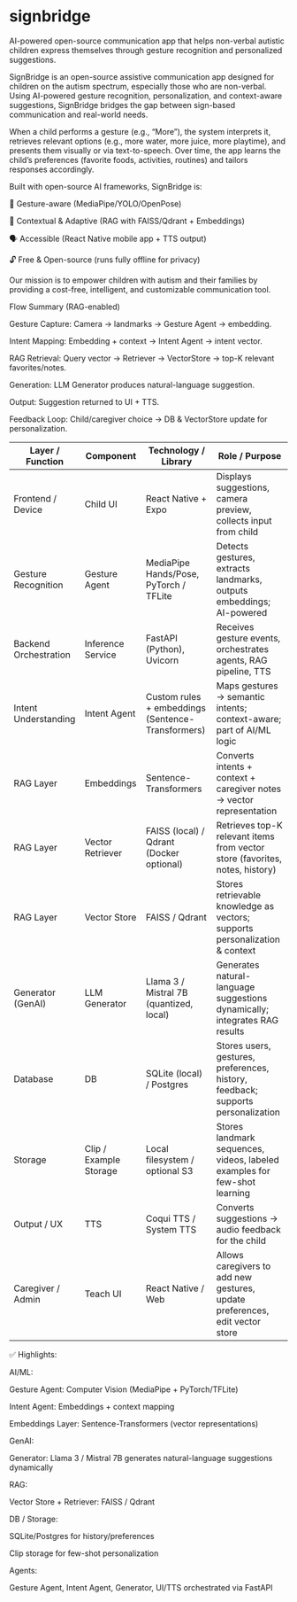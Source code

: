# signbridge
AI-powered open-source communication app that helps non-verbal autistic children express themselves through gesture recognition and personalized suggestions.

SignBridge is an open-source assistive communication app designed for children on the autism spectrum, especially those who are non-verbal. Using AI-powered gesture recognition, personalization, and context-aware suggestions, SignBridge bridges the gap between sign-based communication and real-world needs.

When a child performs a gesture (e.g., “More”), the system interprets it, retrieves relevant options (e.g., more water, more juice, more playtime), and presents them visually or via text-to-speech. Over time, the app learns the child’s preferences (favorite foods, activities, routines) and tailors responses accordingly.

Built with open-source AI frameworks, SignBridge is:

🎥 Gesture-aware (MediaPipe/YOLO/OpenPose)

🧠 Contextual & Adaptive (RAG with FAISS/Qdrant + Embeddings)

🗣️ Accessible (React Native mobile app + TTS output)

🔓 Free & Open-source (runs fully offline for privacy)

Our mission is to empower children with autism and their families by providing a cost-free, intelligent, and customizable communication tool.

Flow Summary (RAG-enabled)

Gesture Capture: Camera → landmarks → Gesture Agent → embedding.

Intent Mapping: Embedding + context → Intent Agent → intent vector.

RAG Retrieval: Query vector → Retriever → VectorStore → top-K relevant favorites/notes.

Generation: LLM Generator produces natural-language suggestion.

Output: Suggestion returned to UI + TTS.

Feedback Loop: Child/caregiver choice → DB & VectorStore update for personalization.

| Layer / Function      | Component              | Technology / Library                              | Role / Purpose                                                                   |
| --------------------- | ---------------------- | ------------------------------------------------- | -------------------------------------------------------------------------------- |
| Frontend / Device     | Child UI               | React Native + Expo                               | Displays suggestions, camera preview, collects input from child                  |
| Gesture Recognition   | Gesture Agent          | MediaPipe Hands/Pose, PyTorch / TFLite            | Detects gestures, extracts landmarks, outputs embeddings; AI-powered             |
| Backend Orchestration | Inference Service      | FastAPI (Python), Uvicorn                         | Receives gesture events, orchestrates agents, RAG pipeline, TTS                  |
| Intent Understanding  | Intent Agent           | Custom rules + embeddings (Sentence-Transformers) | Maps gestures → semantic intents; context-aware; part of AI/ML logic             |
| RAG Layer             | Embeddings             | Sentence-Transformers                             | Converts intents + context + caregiver notes → vector representation             |
| RAG Layer             | Vector Retriever       | FAISS (local) / Qdrant (Docker optional)          | Retrieves top-K relevant items from vector store (favorites, notes, history)     |
| RAG Layer             | Vector Store           | FAISS / Qdrant                                    | Stores retrievable knowledge as vectors; supports personalization & context      |
| Generator (GenAI)     | LLM Generator          | Llama 3 / Mistral 7B (quantized, local)           | Generates natural-language suggestions dynamically; integrates RAG results       |
| Database              | DB                     | SQLite (local) / Postgres                         | Stores users, gestures, preferences, history, feedback; supports personalization |
| Storage               | Clip / Example Storage | Local filesystem / optional S3                    | Stores landmark sequences, videos, labeled examples for few-shot learning        |
| Output / UX           | TTS                    | Coqui TTS / System TTS                            | Converts suggestions → audio feedback for the child                              |
| Caregiver / Admin     | Teach UI               | React Native / Web                                | Allows caregivers to add new gestures, update preferences, edit vector store     |

✅ Highlights:

AI/ML:

Gesture Agent: Computer Vision (MediaPipe + PyTorch/TFLite)

Intent Agent: Embeddings + context mapping

Embeddings Layer: Sentence-Transformers (vector representations)

GenAI:

Generator: Llama 3 / Mistral 7B generates natural-language suggestions dynamically

RAG:

Vector Store + Retriever: FAISS / Qdrant

DB / Storage:

SQLite/Postgres for history/preferences

Clip storage for few-shot personalization

Agents:

Gesture Agent, Intent Agent, Generator, UI/TTS orchestrated via FastAPI